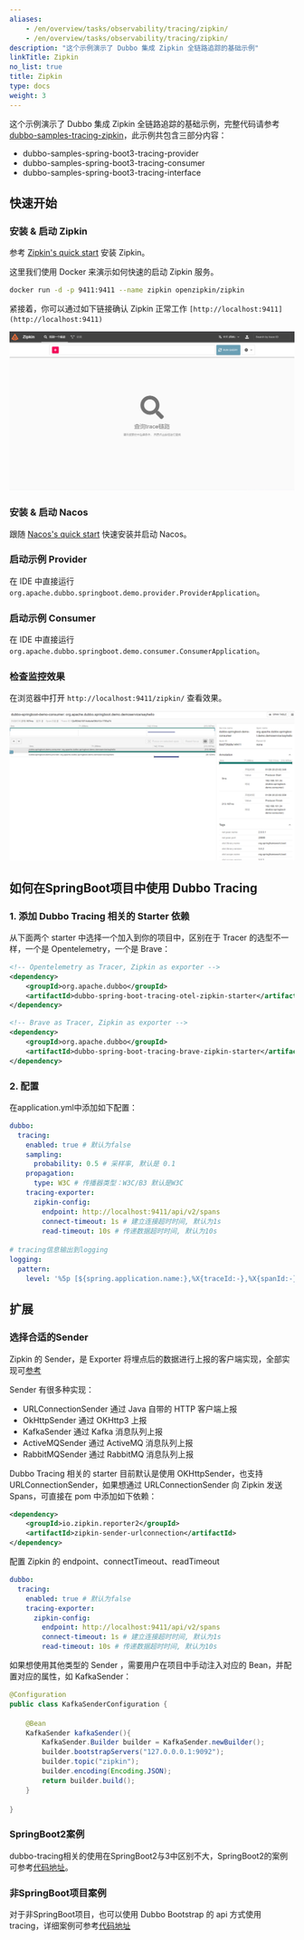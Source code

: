 ```yaml
---
aliases:
    - /en/overview/tasks/observability/tracing/zipkin/
    - /en/overview/tasks/observability/tracing/zipkin/
description: "这个示例演示了 Dubbo 集成 Zipkin 全链路追踪的基础示例"
linkTitle: Zipkin
no_list: true
title: Zipkin
type: docs
weight: 3
---
```


这个示例演示了 Dubbo 集成 Zipkin 全链路追踪的基础示例，完整代码请参考 <a href="https://github.com/apache/dubbo-samples/tree/master/4-governance/dubbo-samples-spring-boot3-tracing" target="_blank">dubbo-samples-tracing-zipkin</a>，此示例共包含三部分内容：

* dubbo-samples-spring-boot3-tracing-provider
* dubbo-samples-spring-boot3-tracing-consumer
* dubbo-samples-spring-boot3-tracing-interface

## 快速开始

### 安装 & 启动 Zipkin

参考 [Zipkin's quick start](https://zipkin.io/pages/quickstart.html) 安装 Zipkin。

这里我们使用 Docker 来演示如何快速的启动 Zipkin 服务。

```bash
docker run -d -p 9411:9411 --name zipkin openzipkin/zipkin
```

紧接着，你可以通过如下链接确认 Zipkin 正常工作 `[http://localhost:9411](http://localhost:9411)`

![zipkin_home](/imgs/v3/tasks/observability/tracing/zipkin_home.png)

### 安装 & 启动 Nacos

跟随 [Nacos's quick start](https://nacos.io/zh-cn/docs/v2/quickstart/quick-start.html) 快速安装并启动 Nacos。

### 启动示例 Provider

在 IDE 中直接运行 `org.apache.dubbo.springboot.demo.provider.ProviderApplication`。

### 启动示例 Consumer

在 IDE 中直接运行 `org.apache.dubbo.springboot.demo.consumer.ConsumerApplication`。

### 检查监控效果

在浏览器中打开 `http://localhost:9411/zipkin/` 查看效果。

![zipkin.png](/imgs/v3/tasks/observability/tracing/zipkin.png)

## 如何在SpringBoot项目中使用 Dubbo Tracing

### 1. 添加 Dubbo Tracing 相关的 Starter 依赖

从下面两个 starter 中选择一个加入到你的项目中，区别在于 Tracer 的选型不一样，一个是 Opentelemetry，一个是 Brave：

```xml
<!-- Opentelemetry as Tracer, Zipkin as exporter -->
<dependency>
    <groupId>org.apache.dubbo</groupId>
    <artifactId>dubbo-spring-boot-tracing-otel-zipkin-starter</artifactId>
</dependency>
```

```xml
<!-- Brave as Tracer, Zipkin as exporter -->
<dependency>
    <groupId>org.apache.dubbo</groupId>
    <artifactId>dubbo-spring-boot-tracing-brave-zipkin-starter</artifactId>
</dependency>
```

### 2. 配置

在application.yml中添加如下配置：

```yaml
dubbo:
  tracing:
    enabled: true # 默认为false
    sampling:
      probability: 0.5 # 采样率, 默认是 0.1
    propagation:
      type: W3C # 传播器类型：W3C/B3 默认是W3C
    tracing-exporter:
      zipkin-config:
        endpoint: http://localhost:9411/api/v2/spans
        connect-timeout: 1s # 建立连接超时时间, 默认为1s
        read-timeout: 10s # 传递数据超时时间, 默认为10s

# tracing信息输出到logging
logging:
  pattern:
    level: '%5p [${spring.application.name:},%X{traceId:-},%X{spanId:-}]'
```

## 扩展

### 选择合适的Sender

Zipkin 的 Sender，是 Exporter 将埋点后的数据进行上报的客户端实现，全部实现可[参考](https://github.com/openzipkin/zipkin-reporter-java)

Sender 有很多种实现：

* URLConnectionSender 通过 Java 自带的 HTTP 客户端上报
* OkHttpSender 通过 OKHttp3 上报
* KafkaSender 通过 Kafka 消息队列上报
* ActiveMQSender 通过 ActiveMQ 消息队列上报
* RabbitMQSender 通过 RabbitMQ 消息队列上报

Dubbo Tracing 相关的 starter 目前默认是使用 OKHttpSender，也支持 URLConnectionSender，如果想通过 URLConnectionSender 向 Zipkin 发送 Spans，可直接在 pom 中添加如下依赖：

```xml
<dependency>
    <groupId>io.zipkin.reporter2</groupId>
    <artifactId>zipkin-sender-urlconnection</artifactId>
</dependency>
```

配置 Zipkin 的 endpoint、connectTimeout、readTimeout

```yaml
dubbo:
  tracing:
    enabled: true # 默认为false
    tracing-exporter:
      zipkin-config:
        endpoint: http://localhost:9411/api/v2/spans
        connect-timeout: 1s # 建立连接超时时间, 默认为1s
        read-timeout: 10s # 传递数据超时时间, 默认为10s
```

如果想使用其他类型的 Sender ，需要用户在项目中手动注入对应的 Bean，并配置对应的属性，如 KafkaSender：

```java
@Configuration
public class KafkaSenderConfiguration {

    @Bean
    KafkaSender kafkaSender(){
        KafkaSender.Builder builder = KafkaSender.newBuilder();
        builder.bootstrapServers("127.0.0.0.1:9092");
        builder.topic("zipkin");
        builder.encoding(Encoding.JSON);
        return builder.build();
    }

}
```

### SpringBoot2案例

dubbo-tracing相关的使用在SpringBoot2与3中区别不大，SpringBoot2的案例可参考[代码地址](https://github.com/conghuhu/dubbo-samples/tree/master/4-governance/dubbo-samples-tracing/dubbo-samples-spring-boot-tracing-zipkin)。

### 非SpringBoot项目案例

对于非SpringBoot项目，也可以使用 Dubbo Bootstrap 的 api 方式使用 tracing，详细案例可参考[代码地址](https://github.com/conghuhu/dubbo-samples/tree/master/4-governance/dubbo-samples-tracing/dubbo-sample-api-tracing-otel-zipkin)
